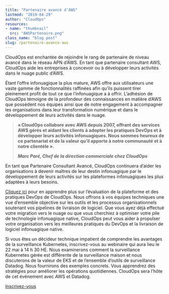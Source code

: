 ```yaml
---
title: "Partenaire avancé d’AWS"
lastmod: "2019-04-29"
author: "CloudOps"
resources:
- name: "thumbnail"
  src: "AWSPartenaire.png"
class_name: "blog post"
slug: /partenaire-avance-aws
---
```


<p>CloudOps est enchantée de rejoindre le rang de partenaire de niveau avancé dans le réseau APN d’AWS. En tant que partenaire consultant AWS, CloudOps aide les entreprises à concevoir ou à développer leurs activités dans le nuage public d’AWS.</p><p>Étant l’offre infonuagique la plus mature, AWS offre aux utilisateurs une vaste gamme de fonctionnalités raffinées afin qu’ils puissent tirer pleinement profit de tout ce que l’infonuagique a à offrir. L’adhésion de CloudOps témoigne de la profondeur des connaissances en matière d’AWS que possèdent nos équipes ainsi que de notre engagement à accompagner les organisations dans leur transformation numérique et dans le développement de leurs activités dans le nuage.</p><blockquote class="wp-block-quote"><p><strong>« CloudOps collabore avec AWS depuis 2007, offrant des services AWS gérés et aidant les clients à adopter les pratiques DevOps et à développer leurs activités infonuagiques. Nous sommes heureux de ce partenariat et de la valeur qu’il apporte à notre communauté et à notre clientèle ».</strong></p><p><cite><strong>Marc Paré, Chef de la direction commerciale chez CloudOps</strong></cite></p></blockquote><p>En tant que Partenaire Consultant Avancé, CloudOps continuera d’aider les organisations à devenir maîtres de leur destin infonuagique par le développement de leurs activités sur les plateformes infonuagiques les plus adaptées à leurs besoins.</p><p><a href="https://www.cloudops.com/fr/evaluation-des-pratiques-et-plateformes-devops/">Cliquez ici</a> pour en apprendre plus sur l’évaluation de la plateforme et des pratiques DevOps de CloudOps. Nous offrons à vos équipes techniques une vue d’ensemble objective sur les outils et les processus organisationnels soutenant vos pipelines de livraison de logiciel. Que vous ayez déjà effectué votre migration vers le nuage ou que vous cherchiez à optimiser votre pile de technologie infonuagique native, CloudOps peut vous aider à propulser votre organisation vers les meilleures pratiques du DevOps et la livraison de logiciel infonuagique native.</p><p>Si vous êtes un décideur technique impatient de comprendre les avantages de la surveillance Kubernetes, inscrivez-vous au webinaire qui aura lieu le 22&nbsp;mai à 14&nbsp;h&nbsp;30 HE. Nous examinerons comment la surveillance Kubernetes gérée est différente de la surveillance maison et nous discuterons de la valeur de EKS et de l’ensemble d’outils de surveillance Datadog. Nous fournirons des exemples concrets. Vous apprendrez des stratégies pour améliorer les opérations quotidiennes. CloudOps sera l’hôte de cet événement avec AWS et Datadog.</p><p><!--HubSpot Call-to-Action Code --><span class="hs-cta-wrapper" id="hs-cta-wrapper-713cf2c1-1bdb-4a50-85d6-dc8ce7d1ee3b"><span class="hs-cta-node hs-cta-713cf2c1-1bdb-4a50-85d6-dc8ce7d1ee3b" id="hs-cta-713cf2c1-1bdb-4a50-85d6-dc8ce7d1ee3b" style="visibility: visible;" data-hs-drop="true"><a id="cta_button_732832_096aa83f-0886-4f67-8b10-595034849ae8" class="cta_button " href="https://info.cloudops.com/cs/c/?cta_guid=096aa83f-0886-4f67-8b10-595034849ae8&amp;placement_guid=713cf2c1-1bdb-4a50-85d6-dc8ce7d1ee3b&amp;portal_id=732832&amp;canon=https%3A%2F%2Fwww.cloudops.com%2Ffr%2F2019%2F04%2Fpartenaire-avance-aws%2F&amp;redirect_url=APefjpF6opxNolGAgkiw_HXcvVBlzD1sD1e9vX8QVejfxVpYEgYwsHKrU4_OGatr-vwsauXf5ZeETaw1Lb5xyfJh_TWeVnAVV-HiP766Lho6TOESloCx37Cx4SlnPrH3KuFmQIofM5O86-O6hjpyBxLgbJLoqOSZESm2XDbSqC30NNhETfJusjlnyKfhAmy3ZDyhW7HjldU99GZTJvN0x4K1PWFG8a6NZp7_HRnfgm9pZXM-FgLwb918xTg7iMWu9W-IpIQbcTi6oLdOuOeFpAviBtGN7ul46hKr5EgTtzjPWyLbCt7p2Wj4vsMrP2u5k2gKnropgl0dsU2o0vd9-QsnmmEQvpxgvA&amp;click=e04c42ef-e213-49eb-9d2f-a9f9e70d42a8&amp;hsutk=87c014ad1b8ef7afaaf23068a42614b6&amp;signature=AAH58kEUNZQRZtr8PjSTD79Yni6dnEASzw&amp;utm_referrer=https%3A%2F%2Fwww.cloudops.com%2Ffr%2Fcategory%2Fblogue%2Fpage%2F4%2F&amp;__hstc=52875767.87c014ad1b8ef7afaaf23068a42614b6.1588082535461.1590775246632.1590780275758.18&amp;__hssc=52875767.30.1590780275758&amp;__hsfp=2009260798&amp;contentType=blog-post" target="_blank" style="" cta_dest_link="https://cloudops.zoom.us/webinar/register/6315560331115/WN_HrgVFYHzT4ifU88uMp85aA" title="Inscrivez-vous">Inscrivez-vous</a></span><script charset="utf-8" src="https://js.hscta.net/cta/current.js"></script><script type="text/javascript">hbspt.cta.load(732832, '713cf2c1-1bdb-4a50-85d6-dc8ce7d1ee3b', {});</script></span><!-- end HubSpot Call-to-Action Code --></p>